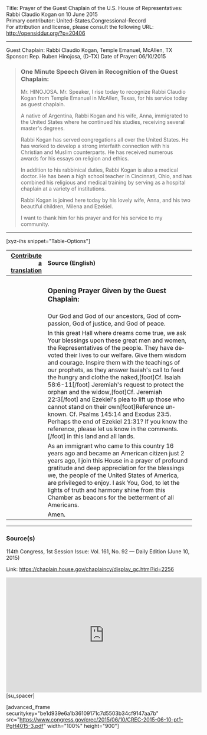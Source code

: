 <html>
<head></head>
<body>
Title: Prayer of the Guest Chaplain of the U.S. House of Representatives: Rabbi Claudio Kogan on 10 June 2015<br />
Primary contributor: United-States.Congressional-Record<br />
For attribution and license, please consult the following URL: <a href="http://opensiddur.org/?p=20406">http://opensiddur.org/?p=20406</a>
<p />
<hr />

Guest Chaplain: Rabbi Claudio Kogan, Temple Emanuel, McAllen, TX
Sponsor: Rep. Ruben Hinojosa, (D-TX)
Date of Prayer: 06/10/2015

<blockquote>
<h3>One Minute Speech Given in Recognition of the Guest Chaplain:</h3>
Mr. HINOJOSA. Mr. Speaker, I rise today to recognize Rabbi Claudio Kogan from Temple Emanuel in McAllen, Texas, for his service today as guest chaplain.

A native of Argentina, Rabbi Kogan and his wife, Anna, immigrated to the United States where he continued his studies, receiving several master's degrees.

Rabbi Kogan has served congregations all over the United States. He has worked to develop a strong interfaith connection with his Christian and Muslim counterparts. He has received numerous awards for his essays on religion and ethics.

In addition to his rabbinical duties, Rabbi Kogan is also a medical doctor. He has been a high school teacher in Cincinnati, Ohio, and has combined his religious and medical training by serving as a hospital chaplain at a variety of institutions.

Rabbi Kogan is joined here today by his lovely wife, Anna, and his two beautiful children, Milena and Ezekiel.

I want to thank him for his prayer and for his service to my community.
</blockquote>

<hr />

[xyz-ihs snippet="Table-Options"]<table style="margin-left: auto; margin-right: auto;" class="draggable">
<thead><tr><th id="x" style="text-align: right;"><a href="/contributing/upload/">Contribute a translation</a></th><th style="text-align: left;">Source (English)</th></tr></thead>
<tbody>
<tr><td style="vertical-align:top;">
<div class="liturgy" lang="he">

</span></div></td>
 
<td style="vertical-align:top;">
<div class="english" lang="en">
<h3>Opening Prayer Given by the Guest Chaplain:</h3>
</div></td></tr>


<tr><td style="vertical-align:top;">
<div class="liturgy" lang="he">

</span></div></td>
 
<td style="vertical-align:top;">
<div class="english" lang="en">
Our God and God of our ancestors, 
God of compassion, 
God of justice, 
and God of peace.
</div></td></tr>


<tr><td style="vertical-align:top;">
<div class="liturgy" lang="he">

</span></div></td>
 
<td style="vertical-align:top;">
<div class="english" lang="en">
In this great Hall where dreams come true, 
we ask Your blessings upon these great men and women, 
the Representatives of the people. 
They have devoted their lives to our welfare. 
Give them wisdom and courage. 
Inspire them with the teachings of our prophets, 
as they answer Isaiah's call 
to feed the hungry and clothe the naked,[foot]Cf. Isaiah 58:6-11[/foot]
Jeremiah's request 
to protect the orphan and the widow,[foot]Cf. Jeremiah 22:3[/foot]
and Ezekiel's plea 
to lift up those who cannot stand on their own[foot]Reference unknown. Cf. Psalms 145:14 and Exodus 23:5. Perhaps the end of Ezekiel 21:31? If you know the reference, please let us know in the comments.[/foot]
in this land 
and all lands.
</div></td></tr>


<tr><td style="vertical-align:top;">
<div class="liturgy" lang="he">

</span></div></td>
 
<td style="vertical-align:top;">
<div class="english" lang="en">
As an immigrant who came to this country 16 years ago 
and became an American citizen just 2 years ago, 
I join this House in a prayer 
of profound gratitude and deep appreciation 
for the blessings we, 
the people of the United States of America, 
are privileged to enjoy. 
I ask You, God, 
to let the lights of truth and harmony 
shine from this Chamber 
as beacons for the betterment of all Americans.
</div></td></tr>


<tr><td style="vertical-align:top;">
<div class="liturgy" lang="he">

</span></div></td>
 
<td style="vertical-align:top;">
<div class="english" lang="en">
Amen.
</div></td></tr>
</tbody></table>

<hr />

<h3>Source(s)</h3>

114th Congress, 1st Session
Issue: Vol. 161, No. 92 — Daily Edition (June 10, 2015)

Link: <a href="https://chaplain.house.gov/chaplaincy/display_gc.html?id=2256">https://chaplain.house.gov/chaplaincy/display_gc.html?id=2256</a>

<iframe width=530 height=312 src='https://www.c-span.org/video/standalone/?c4540543/rabbi-claudio-kogan-temple-emanuel-mcallen-tx' allowfullscreen='allowfullscreen' frameborder=0></iframe>[su_spacer]

[advanced_iframe securitykey="be1d939e6a1b36109171c7d5503b34cf9147aa7b" src="https://www.congress.gov/crec/2015/06/10/CREC-2015-06-10-pt1-PgH4015-3.pdf" width="100%" height="900"]
</body>
</html>